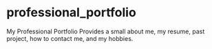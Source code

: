 # professional_portfolio
My Professional Portfolio
Provides a small about me, my resume, past project, how to contact me, and my hobbies.
